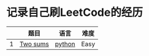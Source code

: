 # 记录自己刷LeetCode的经历
|     |题目         |语言           |难度           |
|------|-------------| ----------------| ---------------|
|1|[Two sums](https://leetcode.com/problems/two-sum/)|[python](https://github.com/luoxiang11/leetcode/blob/master/two_sums.md)|Easy|
